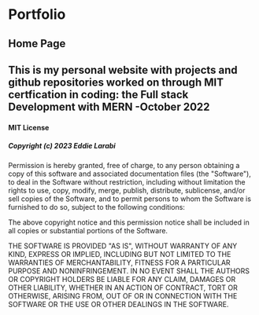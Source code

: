 <!-- @format -->

# Portfolio

<h2>Home Page<h2>
  <article>
  <p>
  This is my personal website with projects and github repositories  worked on through MIT certfication in coding: the Full stack Development with MERN -October 2022 
  </p>
  </article>

<h4>MIT License </h4>

<h5> Copyright (c) 2023 Eddie Larabi</h5>
<p>
Permission is hereby granted, free of charge, to any person obtaining a copy
of this software and associated documentation files (the "Software"), to deal
in the Software without restriction, including without limitation the rights
to use, copy, modify, merge, publish, distribute, sublicense, and/or sell
copies of the Software, and to permit persons to whom the Software is
furnished to do so, subject to the following conditions:

The above copyright notice and this permission notice shall be included in all
copies or substantial portions of the Software.

THE SOFTWARE IS PROVIDED "AS IS", WITHOUT WARRANTY OF ANY KIND, EXPRESS OR
IMPLIED, INCLUDING BUT NOT LIMITED TO THE WARRANTIES OF MERCHANTABILITY,
FITNESS FOR A PARTICULAR PURPOSE AND NONINFRINGEMENT. IN NO EVENT SHALL THE
AUTHORS OR COPYRIGHT HOLDERS BE LIABLE FOR ANY CLAIM, DAMAGES OR OTHER
LIABILITY, WHETHER IN AN ACTION OF CONTRACT, TORT OR OTHERWISE, ARISING FROM,
OUT OF OR IN CONNECTION WITH THE SOFTWARE OR THE USE OR OTHER DEALINGS IN THE
SOFTWARE.

</p>
